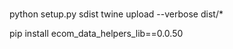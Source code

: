 #

##
python setup.py sdist
twine upload --verbose dist/*

pip install ecom_data_helpers_lib==0.0.50